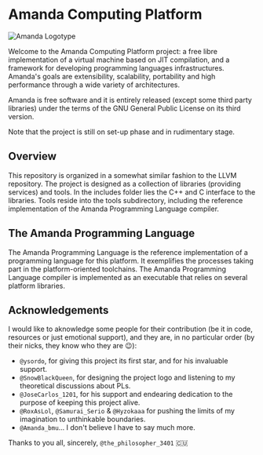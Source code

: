 # Amanda Computing Platform
![Amanda Logotype](https://user-images.githubusercontent.com/53576341/160347044-1be0739a-7680-40f9-9be5-f2abea0679af.png)

Welcome to the Amanda Computing Platform project: a free libre implementation of a virtual machine based on JIT compilation, 
and a framework for developing programming languages infrastructures. Amanda's goals are extensibility, scalability, portability
and high performance through a wide variety of architectures.

Amanda is free software and it is entirely released (except some third party libraries) under the terms of the GNU General Public
License on its third version.

Note that the project is still on set-up phase and in rudimentary stage.

## Overview

This repository is organized in a somewhat similar fashion to the LLVM repository. The project is designed as a collection of
libraries (providing services) and tools. In the includes folder lies the C++ and C interface to the libraries. Tools reside
into the tools subdirectory, including the reference implementation of the Amanda Programming Language compiler.

## The Amanda Programming Language

The Amanda Programming Language is the reference implementation of a programming language for this platform. It exemplifies the
processes taking part in the platform-oriented toolchains. The Amanda Programming Language compiler is implemented as an executable
that relies on several platform libraries.

## Acknowledgements

I would like to aknowledge some people for their contribution (be it in code, resources or just emotional support), and they are,
in no particular order (by their nicks, they know who they are 😉):

* <code>@ysordo</code>, for giving this project its first star, and for his invaluable support.
* <code>@SnowBlackQueen</code>, for designing the project logo and listening to my theoretical discussions about PLs.
* <code>@JoseCarlos_1201</code>, for his support and endearing dedication to the purpose of keeping this project alive.
* <code>@RoxAsLol</code>, <code>@Samurai_Serio</code> & <code>@Hyzokaaa</code> for pushing the limits of my imagination to unthinkable boundaries.
* <code>@Amanda_bmu</code>... I don't believe I have to say much more.

Thanks to you all, sincerely, <code>@the_philosopher_3401</code> 🇨🇺
